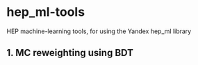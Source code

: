 # hep_ml-tools
HEP machine-learning tools, for using the Yandex hep_ml library 

## 1. MC reweighting using BDT 
